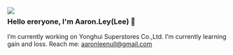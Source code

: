 <img align="left" src="https://github-readme-stats.vercel.app/api?username=Aaron-Ley&show_icons=true&icon_color=ff0000&text_color=800080&bg_color=AFEEEE&hide_title=true&hide=contribs" />

### Hello ereryone, I'm Aaron.Ley(Lee) 👋


<!--
**Aaron-Ley/Aaron-Ley** is a ✨ _special_ ✨ repository because its `README.md` (this file) appears on your GitHub profile.

Here are some ideas to get you started:

- 🔭 I’m currently working on ...
- 🌱 I’m currently learning ...
- 👯 I’m looking to collaborate on ...
- 🤔 I’m looking for help with ...
- 💬 Ask me about ...
- 📫 How to reach me: ...
- 😄 Pronouns: ...
- ⚡ Fun fact: ...
-->

I’m currently working on Yonghui Superstores Co.,Ltd.
I’m currently learning gain and loss.
Reach me: aaronleenull@gmail.com
